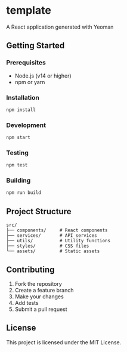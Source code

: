 # template

A React application generated with Yeoman

## Getting Started

### Prerequisites

- Node.js (v14 or higher)
- npm or yarn

### Installation

```bash
npm install
```

### Development

```bash
npm start
```

### Testing

```bash
npm test
```

### Building

```bash
npm run build
```

## Project Structure

```
src/
├── components/     # React components
├── services/       # API services
├── utils/          # Utility functions
├── styles/         # CSS files
└── assets/         # Static assets
```

## Contributing

1. Fork the repository
2. Create a feature branch
3. Make your changes
4. Add tests
5. Submit a pull request

## License

This project is licensed under the MIT License.

